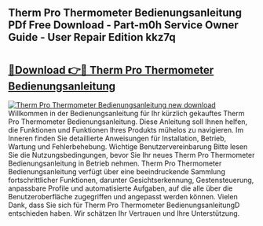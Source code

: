 ## Therm Pro Thermometer Bedienungsanleitung PDf Free Download - Part-m0h Service Owner Guide - User Repair Edition kkz7q

# <h2><a href="http://df0q9r.blite.top/?on=Therm+Pro+Thermometer+Bedienungsanleitung">🔗Download 👉🔴 Therm Pro Thermometer Bedienungsanleitung</a></h2>

[![Therm Pro Thermometer Bedienungsanleitung new download](https://i.imgur.com/lujVjoI.png)](http://df0q9r.blite.top/?on=Therm+Pro+Thermometer+Bedienungsanleitung)
Willkommen in der Bedienungsanleitung für Ihr kürzlich gekauftes Therm Pro Thermometer Bedienungsanleitung. Diese Anleitung soll Ihnen helfen, die Funktionen und Funktionen Ihres Produkts mühelos zu navigieren. Im Inneren finden Sie detaillierte Anweisungen für Installation, Betrieb, Wartung und Fehlerbehebung. Wichtige Benutzervereinbarung Bitte lesen Sie die Nutzungsbedingungen, bevor Sie Ihr neues Therm Pro Thermometer Bedienungsanleitung in Betrieb nehmen. Therm Pro Thermometer Bedienungsanleitung verfügt über eine beeindruckende Sammlung fortschrittlicher Funktionen, darunter Gesichtserkennung, Gestensteuerung, anpassbare Profile und automatisierte Aufgaben, auf die alle über die Benutzeroberfläche zugegriffen und angepasst werden können. Vielen Dank, dass Sie sich für Therm Pro Thermometer BedienungsanleitungD entschieden haben. Wir schätzen Ihr Vertrauen und Ihre Unterstützung.
